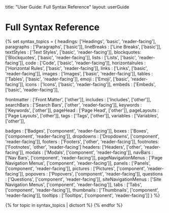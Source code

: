 <frontmatter>
  title: "User Guide: Full Syntax Reference"
  layout: userGuide
</frontmatter>

# Full Syntax Reference

{% set syntax_topics = {
  headings: ['Headings', 'basic', 'reader-facing'],
  paragraphs : ['Paragraphs', ['basic']],
  lineBreaks : ['Line Breaks', ['basic']],
  textStyles : ['Text Styles', ['basic', 'reader-facing']],
  blockquotes: ['Blockquotes', ['basic', 'reader-facing']],
  lists : ['Lists', ['basic', 'reader-facing']],
  code : ['Code', ['basic', 'reader-facing']],
  horizontalrules : ['Horizontal Rules', ['basic', 'reader-facing']],
  links : ['Links', ['basic', 'reader-facing']],
  images : ['Images', ['basic', 'reader-facing']],
  tables : ['Tables', ['basic', 'reader-facing']],
  emoji : ['Emoji', ['basic', 'reader-facing']],
  icons : ['Icons', ['basic', 'reader-facing']],
  embeds : ['Embeds', ['basic', 'reader-facing']],

  frontmatter : ['Front Matter', ['other']],
  includes : ['Includes', ['other']],
  searchBars : ['Search Bars', ['other', 'reader-facing']],
  keywords : ['Keywords', ['other']],
  pageHead : ['Page Head', ['other']],
  pageLayouts : ['Page Layouts', ['other']],
  tags : ['Tags', ['other']],
  variables : ['Variables', ['other']],

  badges : ['Badges', ['component', 'reader-facing']],
  boxes : ['Boxes', ['component', 'reader-facing']],
  dropdowns : ['Dropdowns', ['component', 'reader-facing']],
  footers : ['Footers', ['other', 'reader-facing']],
  footnotes: ['Footnotes', 'other', 'reader-facing']
  headers: ['Headers', ['other', 'reader-facing']],
  modals : ['Modals', ['component', 'reader-facing']],
  navBars : ['Nav Bars', ['component', 'reader-facing']],
  pageNavigationMenus : ['Page Navigation Menus', ['component', 'reader-facing']],
  panels : ['Panels', ['component', 'reader-facing']],
  pictures : ['Pictures', ['component', 'reader-facing']],
  popovers : ['Popovers', ['component', 'reader-facing']],
  questions : ['Questions', ['component', 'reader-facing']],
  siteNavigationMenus : ['Site Navigation Menus', ['component', 'reader-facing']],
  tabs : ['Tabs', ['component', 'reader-facing']],
  thumbnails : ['Thumbnails', ['component', 'reader-facing']],
  tooltips : ['Tooltips', ['component', 'reader-facing']]
} %}

{% for topic in syntax_topics | dictsort %}
<panel type="seamless" header="###### **{{ topic[1][0] }}**">
  <include src="syntax/{{ topic[0] }}.mbdf" />
</panel>
{% endfor %}
